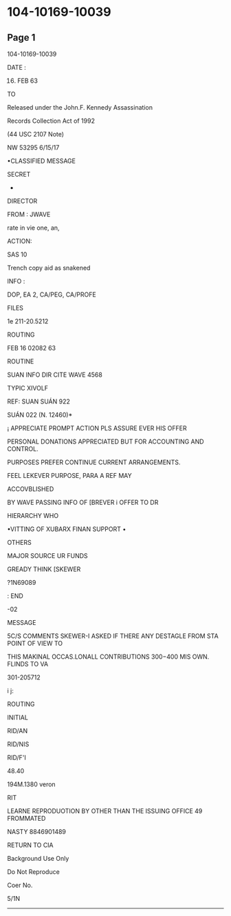 # 104-10169-10039

## Page 1

104-10169-10039

DATE :

16. FEB 63

TO

Released under the John.F. Kennedy Assassination

Records Collection Act of 1992

(44 USC 2107 Note)

NW 53295 6/15/17

•CLASSIFIED MESSAGE

SECRET

-

DIRECTOR

FROM : JWAVE

rate in vie one, an,

ACTION:

SAS 10

Trench copy aid as snakened

INFO :

DOP, EA 2, CA/PEG, CA/PROFE

FILES

1e 211-20.5212

ROUTING

FEB 16 02082 63

ROUTINE

SUAN INFO DIR CITE WAVE 4568

TYPIC XIVOLF

REF: SUAN SUÁN 922

SUÁN 022 (N. 12460)*

¡ APPRECIATE PROMPT ACTION PLS ASSURE EVER HIS OFFER

PERSONAL DONATIONS APPRECIATED BUT FOR ACCOUNTING AND CONTROL.

PURPOSES PREFER CONTINUE CURRENT ARRANGEMENTS.

FEEL LEKEVER PURPOSE, PARA A REF MAY

ACCOVBLISHED

BY WAVE PASSING INFO OF [BREVER i OFFER TO DR

HIERARCHY WHO

•VITTING OF XUBARX FINAN SUPPORT •

OTHERS

MAJOR SOURCE UR FUNDS

GREADY THINK [SKEWER

?1N69089

: END

-02

MESSAGE

5C/S COMMENTS SKEWER-I ASKED IF THERE ANY DESTAGLE FROM STA POINT OF VIEW TO

THIS MAKINAL OCCAS.LONALL CONTRIBUTIONS $300-$400 MIS OWN. FLINDS TO VA

301-205712

i j:

ROUTING

INITIAL

RID/AN

RID/NIS

RID/F'I

48.40

194M.1380 veron

RIT

LEARNE REPRODUOTION BY OTHER THAN THE ISSUING OFFICE 49 FROMMATED

NASTY 8846901489

RETURN TO CIA

Background Use Only

Do Not Reproduce

Coer No.

5/1N

---

